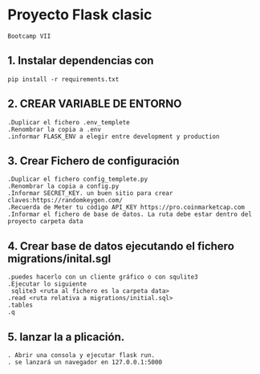 # Proyecto Flask clasic
```
Bootcamp VII
```
## 1. Instalar dependencias con
```
pip install -r requirements.txt
```
## 2. CREAR VARIABLE DE ENTORNO
  ```
  .Duplicar el fichero .env_templete
  .Renombrar la copia a .env
  .informar FLASK_ENV a elegir entre development y production
  ```
## 3. Crear Fichero de configuración
  ```
  .Duplicar el fichero config_templete.py
  .Renombrar la copia a config.py
  .Informar SECRET_KEY. un buen sitio para crear claves:https://randomkeygen.com/
  .Recuerda de Meter tu código API_KEY https://pro.coinmarketcap.com
  .Informar el fichero de base de datos. La ruta debe estar dentro del proyecto carpeta data
  ```
## 4. Crear base de datos ejecutando el fichero migrations/inital.sgl
   ```
   .puedes hacerlo con un cliente gráfico o con squlite3
   .Ejecutar lo siguiente  
    sqlite3 <ruta al fichero es la carpeta data>
   .read <ruta relativa a migrations/initial.sql>
   .tables
   .q
   ```
## 5. lanzar la a plicación.
  ```
  . Abrir una consola y ejecutar flask run.
  . se lanzará un navegador en 127.0.0.1:5000
  ```